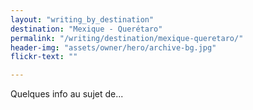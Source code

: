 ```yaml
---
layout: "writing_by_destination"
destination: "Mexique - Querétaro"
permalink: "/writing/destination/mexique-queretaro/"
header-img: "assets/owner/hero/archive-bg.jpg"
flickr-text: ""

---
```


Quelques info au sujet de...